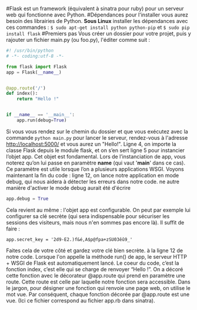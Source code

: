 #Flask
est un framework (équivalent à sinatra pour ruby) pour un serveur web qui fonctionne avec Python.
#Dépendances
pour l'installer vous aurez besoin des librairies de Python.
**Sous Linux** installer les dépendances avec ces commandes :
`$ sudo apt-get install python python-pip` et 
`$ sudo pip install flask`
#Premiers pas
Vous créer un dossier pour votre projet, puis y rajouter un fichier main.py (ou foo.py), l'éditer comme suit :
```python
#! /usr/bin/python
# -*- coding:utf-8 -*-

from flask import Flask
app = Flask(__name__)


@app.route('/')
def index():
    return "Hello !"


if __name__ == '__main__':
    app.run(debug=True)

```
Si vous vous rendez sur le chemin du dossier et que vous exécutez avec la commande `python main.py` pour lancer le serveur,
rendez-vous à l'adresse <a href="http://localhost:5000/">http://localhost:5000/</a> et vous aurez un "Hello!".
Ligne 4, on importe la classe Flask depuis le module flask, et on s’en sert ligne 5 pour instancier l’objet app. 
Cet objet est fondamental. Lors de l’instanciation de app, vous noterez qu’on lui passe en paramètre __name__ (qui vaut '__main__' dans ce cas). 
Ce paramètre est utile lorsque l’on a plusieurs applications WSGI.
Voyons maintenant la fin du code : ligne 12, on lance notre application en mode debug, qui nous aidera à détecter les erreurs dans notre code.
ne autre manière d'activer le mode debug aurait été d'écrire
```python
app.debug = True
```
Cela revient au même : l'objet app est configurable. On peut par exemple lui configurer sa clé secrète (qui sera indispensable 
pour sécuriser les sessions des visiteurs, mais nous n'en sommes pas encore là). Il suffit de faire :

`app.secret_key = '2d9-E2.)f&é,A$p@fpa+zSU03êû9_'`

Faites cela de votre côté et gardez votre clé bien secrète.
à la ligne 12 de notre code. Lorsque l'on appelle la méthode run() de app, 
le serveur HTTP + WSGI de Flask est automatiquement lancé. 
Le coeur du code, c’est la fonction index, c’est elle qui se charge de renvoyer “Hello !”.
On a décoré cette fonction avec le décorateur @app.route qui prend en paramètre une route. 
Cette route est celle par laquelle notre fonction sera accessible.
Dans le jargon, pour désigner une fonction qui renvoie une page web, on utilise le mot vue.
Par conséquent, chaque fonction décorée par @app.route est une vue.
(Ici ce fichier correspond au fichier app.rb dans sinatra). 



